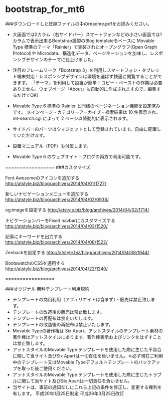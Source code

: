 bootstrap_for_mt6
=================

###ダウンロードした圧縮ファイルの中のreadme.pdfをお読みください。

* 大画面では2カラム（右サイドバー）スマートフォンなどの小さい画面では1カラムで表示出来るBootstrap謹製のBlog templateをベースに Movable Type 標準のテーマ「Rainier」で実装されたオープングラフ(Open Graph Protocol)や Microdata、構造化データ、ページネーションを加味し、レスポンシブデザインのテーマに仕上げました。

* 注目のフレームワーク「Bootstrap 3」を利用しスマートフォン・タブレット端末対応！レスポンシブデザインは環境を選ばず快適に閲覧することができます。
「テーマ」を利用して設置が簡単！コピー・ペーストの作業は必要ありません。ウェブページ「About」も自動的に作成されますので、編集するだけでOK!
* Movable Type 6 標準の Rainier と同様のページネーション機能を設定済みです。 メインページ・カテゴリーアーカイブ・検索結果は 10 件表示され、mt-search.cgi によって 2 ページ以降動的に表示されます。
* サイドバーのパーツはウィジェットとして登録されています。自由に配置していただけます。
* 設置マニュアル（PDF）も付属します。
* Movable Type 6 のウェブサイト・ブログの両方で利用可能です。

=================
###カスタマイズ

Font Awesomeのアイコンを追加する  http://atstyle.biz/blog/archives/2014/04/01/1727/

新しいナビゲーションメニューを追加する   http://atstyle.biz/blog/archives/2014/04/02/0938/

og:imageを設定する   http://atstyle.biz/blog/archives/2014/04/02/1714/

ナビゲーションバーをFixed navbarにカスタマイズする   http://atstyle.biz/blog/archives/2014/04/03/1520/

記事にキーワードを出力する   http://atstyle.biz/blog/archives/2014/04/08/1522/

Zenbackを設定する   http://atstyle.biz/blog/archives/2014/04/08/1644/

BootswatchのCSSを適用する  http://atstyle.biz/blog/archives/2014/04/22/1240/

=================

###オリジナル 無料テンプレート利用規約

* テンプレートの商用利用（アフィリエイトは含まず）・販売は禁止致します。
* テンプレートの改造後の販売は禁止致します。
* テンプレートの再配布は禁止いたします。
* テンプレートの改造後の再配布は禁止いたします。
* Movable Typeの著作権は Six Apart、アットスタイルのテンプレート素材の著作権はアットスタイルにあります。著作権表示およびリンクをはずすことは禁止致します。
* アットスタイルのMovable Type テンプレートを使用した際に生じた不具合に関して当サイト及びSix Apartは一切責任を負いません。＊必ず現在ご利用中のテンプレート又はMovable Typeデフォルトテンプレートのバックアップを取った後ご使用ください。
* アットスタイルのMovable Type テンプレートを使用した際に生じたトラブルに関して当サイト及びSix Apartは一切責任を負いません。
* 当サイトは、事前の通知なしにこれら上記の条件を修正し、変更する権利を有します。
平成20年1月25日制定 平成26年3月25日改訂
